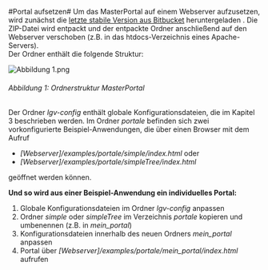#Portal aufsetzen#
Um das MasterPortal auf einem Webserver aufzusetzen, wird zunächst die [letzte stabile Version aus Bitbucket](https://bitbucket.org/lgv-g12/lgv/downloads/examples.zip) heruntergeladen .
Die ZIP-Datei wird entpackt und der entpackte Ordner anschließend auf den Webserver verschoben (z.B. in das htdocs-Verzeichnis eines Apache-Servers).  
Der Ordner enthält die folgende Struktur:

![Abbildung 1.png](https://bitbucket.org/repo/88K5GB/images/3443725800-Abbildung%201.png)
######     Abbildung 1: Ordnerstruktur MasterPortal

Der Ordner *lgv-config* enthält globale Konfigurationsdateien, die im Kapitel 3 beschrieben werden.
Im Ordner *portale* befinden sich zwei vorkonfigurierte Beispiel-Anwendungen, die über einen Browser mit dem Aufruf
 
* *[Webserver]/examples/portale/simple/index.html* oder
* *[Webserver]/examples/portale/simpleTree/index.html*

geöffnet werden können.

**Und so wird aus einer Beispiel-Anwendung ein individuelles Portal:**

1.	Globale Konfigurationsdateien im Ordner *lgv-config* anpassen 
2.	Ordner *simple* oder *simpleTree* im Verzeichnis *portale* kopieren und umbenennen (z.B. in *mein_portal*)
3.	Konfigurationsdateien innerhalb des neuen Ordners *mein_portal* anpassen
4.	Portal über *[Webserver]/examples/portale/mein_portal/index.html* aufrufen